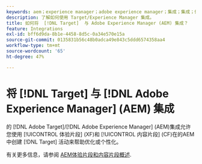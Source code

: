 ```yaml
---
keywords: aem；experience manager；adobe experience manager；集成；集成；体验片段
description: 了解如何使用 Target/Experience Manager 集成。
title: 如何将  [!DNL Target]  与 Adobe Experience Manager (AEM) 集成？
feature: Integrations
exl-id: bff6d9da-8b1e-4458-8d5c-0a34e570e15a
source-git-commit: 0135831b56c48b0adca49e843c5ddd6574358aa4
workflow-type: tm+mt
source-wordcount: '65'
ht-degree: 47%

---
```


# 将 [!DNL Target] 与 [!DNL Adobe Experience Manager] (AEM) 集成

的 [!DNL Adobe Target]/[!DNL Adobe Experience Manager] (AEM)集成允许您使用 [!UICONTROL 体验片段] (XF)和 [!UICONTROL 内容片段] (CF)在的AEM中创建 [!DNL Target] 活动来帮助优化或个性化。

有关更多信息，请参阅 [AEM体验片段和内容片段概述](/help/main/c-integrating-target-with-mac/aem/aem-experience-and-content-fragments.md).
